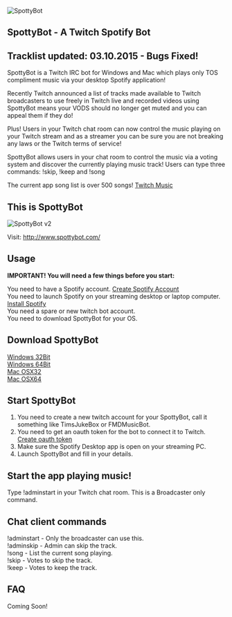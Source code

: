![SpottyBot](http://i.imgur.com/0ZJJA0Q.gif)

## SpottyBot - A Twitch Spotify Bot

## Tracklist updated: 03.10.2015 - Bugs Fixed!

SpottyBot is a Twitch IRC bot for Windows and Mac which plays only TOS compliment music via your desktop Spotify application!  

Recently Twitch announced a list of tracks made available to Twitch broadcasters to use freely in Twitch live and recorded videos using SpottyBot means your VODS should no longer get muted and you can appeal them if they do!

Plus! Users in your Twitch chat room can now control the music playing on your Twitch stream and as a streamer you can be sure you are not breaking any laws or the Twitch terms of service!

SpottyBot allows users in your chat room to control the music via a voting system and discover the currently playing music track! Users can type three commands: !skip, !keep and !song

The current app song list is over 500 songs! [Twitch Music](http://music.twitch.tv)

## This is SpottyBot

![SpottyBot v2](http://i.imgur.com/8BwkgD3.png)

Visit: http://www.spottybot.com/

## Usage

**IMPORTANT! You will need a few things before you start:**

You need to have a Spotify account. [Create Spotify Account](https://www.spotify.com/signup/)  
You need to launch Spotify on your streaming desktop or laptop computer. [Install Spotify](https://www.spotify.com/download/)  
You need a spare or new twitch bot account.  
You need to download SpottyBot for your OS.  

## Download SpottyBot
[Windows 32Bit](https://github.com/Fasani/SpottyBot/blob/master/_build/downloads/win32.zip?raw=true)  
[Windows 64Bit](https://github.com/Fasani/SpottyBot/blob/master/_build/downloads/win64.zip?raw=true)  
[Mac OSX32](https://github.com/Fasani/SpottyBot/blob/master/_build/downloads/osx32.zip?raw=true)  
[Mac OSX64](https://github.com/Fasani/SpottyBot/blob/master/_build/downloads/osx64.zip?raw=true)  

## Start SpottyBot

1. You need to create a new twitch account for your SpottyBot, call it something like TimsJukeBox or FMDMusicBot.
2. You need to get an oauth token for the bot to connect it to Twitch. [Create oauth token](http://twitchapps.com/tmi/)
3. Make sure the Spotify Desktop app is open on your streaming PC.
4. Launch SpottyBot and fill in your details.

## Start the app playing music!
Type !adminstart in your Twitch chat room. This is a Broadcaster only command.  

## Chat client commands
!adminstart - Only the broadcaster can use this.  
!adminskip - Admin can skip the track.  
!song - List the current song playing.  
!skip - Votes to skip the track.  
!keep - Votes to keep the track.  

## FAQ

Coming Soon!
